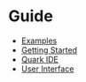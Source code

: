 # Guide

* [Examples](/guide/examples.md)
* [Getting Started](/guide/getting-started.md)
* [Quark IDE](/guide/quark-ide.md)
* [User Interface](/guide/user-interface.md)